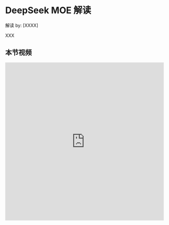 <!--Copyright © ZOMI 适用于[License](https://github.com/Infrasys-AI/AIInfra)版权许可-->

# DeepSeek MOE 解读

解读 by: [XXXX]

XXX

## 本节视频

<html>
<iframe src="https://player.bilibili.com/player.html?isOutside=true&aid=114105184753693&bvid=BV1tE9HYUEdz&cid=28692447844&p=1&as_wide=1&high_quality=1&danmaku=0&t=30&autoplay=0" width="100%" height="500" scrolling="no" border="0" frameborder="no" framespacing="0" allowfullscreen="true"> </iframe>
</html>
